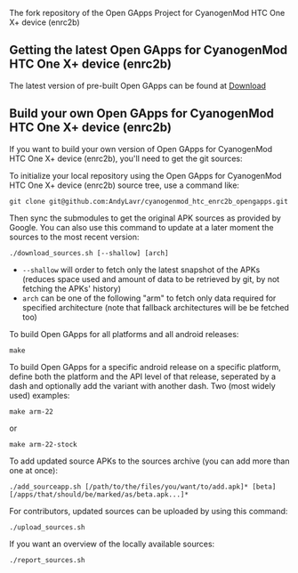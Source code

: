 
The fork repository of the Open GApps Project for CyanogenMod HTC One X+ device (enrc2b)



Getting the latest Open GApps for CyanogenMod HTC One X+ device (enrc2b)
---------------

The latest version of pre-built Open GApps can be found at [Download](https://drive.google.com/open?id=0B5ngHZIeNdyTTVlsZkk2Ym9GTGc "open_gapps-5.1-enrc2b-***-***.zip")


Build your own Open GApps for CyanogenMod HTC One X+ device (enrc2b)
---------------
If you want to build your own version of Open GApps for CyanogenMod HTC One X+ device (enrc2b), you'll need to get the git sources:

To initialize your local repository using the Open GApps for CyanogenMod HTC One X+ device (enrc2b) source tree, use a command like:
```
git clone git@github.com:AndyLavr/cyanogenmod_htc_enrc2b_opengapps.git
```
Then sync the submodules to get the original APK sources as provided by Google.
You can also use this command to update at a later moment the sources to the most recent version:
```
./download_sources.sh [--shallow] [arch]
```
* ```--shallow``` will order to fetch only the latest snapshot of the APKs (reduces space used and amount of data to be retrieved by git, by not fetching the APKs' history)
* ```arch``` can be one of the following "arm" to fetch only data required for specified architecture (note that fallback architectures will be be fetched too)

To build Open GApps for all platforms and all android releases:
```
make
```
To build Open GApps for a specific android release on a specific platform,
define both the platform and the API level of that release, seperated by a dash and optionally add the variant with another dash.
Two (most widely used) examples:
```
make arm-22
```
or
```
make arm-22-stock
```
To add updated source APKs to the sources archive (you can add more than one at once):
```
./add_sourceapp.sh [/path/to/the/files/you/want/to/add.apk]* [beta] [/apps/that/should/be/marked/as/beta.apk...]*
```
For contributors, updated sources can be uploaded by using this command:
```
./upload_sources.sh
```
If you want an overview of the locally available sources:
```
./report_sources.sh

